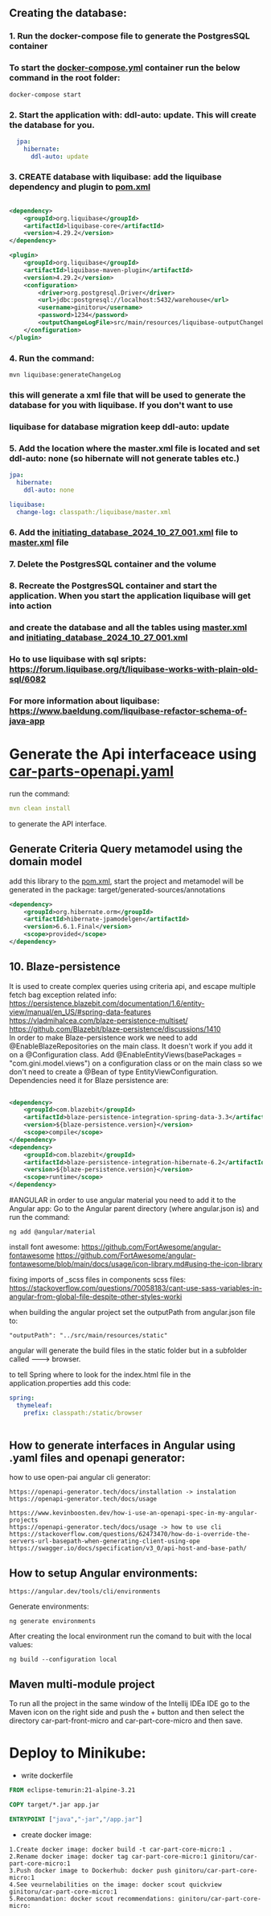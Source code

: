 ## Creating the database:

### 1. Run the docker-compose file to generate the PostgresSQL container

### To start the [docker-compose.yml](docker-compose.yml)  container run the below command in the root folder:

````
docker-compose start
````

### 2. Start the application with: ddl-auto: update. This will create the database for you.

````yaml
  jpa:
    hibernate:
      ddl-auto: update
````

### 3. CREATE database with liquibase: add the liquibase dependency and plugin to [pom.xml](car-part-core-micro%2Fpom.xml)

````xml

<dependency>
    <groupId>org.liquibase</groupId>
    <artifactId>liquibase-core</artifactId>
    <version>4.29.2</version>
</dependency>
````
````xml
<plugin>
    <groupId>org.liquibase</groupId>
    <artifactId>liquibase-maven-plugin</artifactId>
    <version>4.29.2</version>
    <configuration>
        <driver>org.postgresql.Driver</driver>
        <url>jdbc:postgresql://localhost:5432/warehouse</url>
        <username>ginitoru</username>
        <password>1234</password>
        <outputChangeLogFile>src/main/resources/liquibase-outputChangeLog.xml</outputChangeLogFile>
    </configuration>
</plugin>
````

### 4. Run the command:
````
mvn liquibase:generateChangeLog
````
### this will generate a xml file that will be used to generate the database for you with liquibase. If you don't want to use
### liquibase for database migration keep ddl-auto: update

### 5. Add the location where the master.xml file is located and set ddl-auto: none (so hibernate will not generate tables etc.)
````yaml
jpa:
  hibernate:
    ddl-auto: none

liquibase:
  change-log: classpath:/liquibase/master.xml
````

### 6. Add the [initiating_database_2024_10_27_001.xml](car-part-core-micro%2Fsrc%2Fmain%2Fresources%2Fliquibase%2Fchangelog%2Finitiating_database_2024_10_27_001.xml) file to [master.xml](car-part-core-micro%2Fsrc%2Fmain%2Fresources%2Fliquibase%2Fmaster.xml) file

### 7. Delete the PostgresSQL container and the volume

### 8. Recreate the PostgresSQL container and start the application. When you start the application liquibase will get into action
### and create the database and all the tables using [master.xml](car-part-core-micro%2Fsrc%2Fmain%2Fresources%2Fliquibase%2Fmaster.xml)  and [initiating_database_2024_10_27_001.xml](car-part-core-micro%2Fsrc%2Fmain%2Fresources%2Fliquibase%2Fchangelog%2Finitiating_database_2024_10_27_001.xml)
### Ho to use liquibase with sql sripts: https://forum.liquibase.org/t/liquibase-works-with-plain-old-sql/6082

### For more information about liquibase: https://www.baeldung.com/liquibase-refactor-schema-of-java-app


# Generate the Api interfaceace using [car-parts-openapi.yaml](car-part-core-micro%2Fsrc%2Fmain%2Fresources%2Fcar-parts-openapi.yaml)

 run the command:
```yaml
mvn clean install
```
to generate the API interface.

## Generate Criteria Query metamodel using the domain model

add this library to the [pom.xml](car-part-core-micro%2Fpom.xml), start the project and metamodel
will be generated in the package: target/generated-sources/annotations

````xml
<dependency>
    <groupId>org.hibernate.orm</groupId>
    <artifactId>hibernate-jpamodelgen</artifactId>
    <version>6.6.1.Final</version>
    <scope>provided</scope>
</dependency>
````

## 10. Blaze-persistence
It is used to create complex queries using criteria api, and escape multiple fetch bag exception
related info:
<br>
https://persistence.blazebit.com/documentation/1.6/entity-view/manual/en_US/#spring-data-features
<br>
https://vladmihalcea.com/blaze-persistence-multiset/
<br>
https://github.com/Blazebit/blaze-persistence/discussions/1410
<br>
In order to make Blaze-persistence work we need to add @EnableBlazeRepositories on the main class. It doesn't work if you add it
on a @Configuration class.
Add @EnableEntityViews(basePackages = "com.gini.model.views") on a configuration class or on the main class so we don't need to 
create a @Bean of type EntityViewConfiguration.
<br>
Dependencies need it for Blaze persistence are:
````xml
        
<dependency>
    <groupId>com.blazebit</groupId>
    <artifactId>blaze-persistence-integration-spring-data-3.3</artifactId>
    <version>${blaze-persistence.version}</version>
    <scope>compile</scope>
</dependency>
<dependency>
    <groupId>com.blazebit</groupId>
    <artifactId>blaze-persistence-integration-hibernate-6.2</artifactId>
    <version>${blaze-persistence.version}</version>
    <scope>runtime</scope>
</dependency>
````

#ANGULAR
in order to use angular material you need to add it to the Angular app:
Go to the Angular parent directory (where angular.json is) and run the command:
````
ng add @angular/material
````
install font awesome:
https://github.com/FortAwesome/angular-fontawesome
https://github.com/FortAwesome/angular-fontawesome/blob/main/docs/usage/icon-library.md#using-the-icon-library

fixing imports of _scss files in components scss files: https://stackoverflow.com/questions/70058183/cant-use-sass-variables-in-angular-from-global-file-despite-other-styles-worki

when building the angular project set the outputPath from angular.json file to:
````
"outputPath": "../src/main/resources/static"
````
angular will generate the build files in the static folder but in a subfolder called ---> browser.


to tell Spring where to look for the index.html file in the application.properties add this code:

````yaml
spring:
  thymeleaf:
    prefix: classpath:/static/browser
    
````

## How to generate interfaces in Angular using .yaml files and openapi generator:
how to use open-pai angular cli generator:
````
https://openapi-generator.tech/docs/installation -> instalation
https://openapi-generator.tech/docs/usage
````

````
https://www.kevinboosten.dev/how-i-use-an-openapi-spec-in-my-angular-projects
https://openapi-generator.tech/docs/usage -> how to use cli
https://stackoverflow.com/questions/62473470/how-do-i-override-the-servers-url-basepath-when-generating-client-using-ope
https://swagger.io/docs/specification/v3_0/api-host-and-base-path/
````

## How to setup Angular environments:
```
https://angular.dev/tools/cli/environments
```
Generate environments:
```
ng generate environments
```
After creating the local environment run the comand to buit with the local values:
```
ng build --configuration local
```

## Maven multi-module project
To run all the project in the same window of the Intellij IDEa IDE go to the Maven icon
on the right side and push the  + button and then select the directory car-part-front-micro
and car-part-core-micro and then save.

# Deploy to Minikube:

- write dockerfile
```dockerfile
FROM eclipse-temurin:21-alpine-3.21

COPY target/*.jar app.jar

ENTRYPOINT ["java","-jar","/app.jar"]
```
- create docker image:
```
1.Create docker image: docker build -t car-part-core-micro:1 .
2.Rename docker image: docker tag car-part-core-micro:1 ginitoru/car-part-core-micro:1
3.Push docker image to Dockerhub: docker push ginitoru/car-part-core-micro:1
4.See veurnelabilities on the image: docker scout quickview ginitoru/car-part-core-micro:1
5.Recomandation: docker scout recommendations: ginitoru/car-part-core-micro:
```
